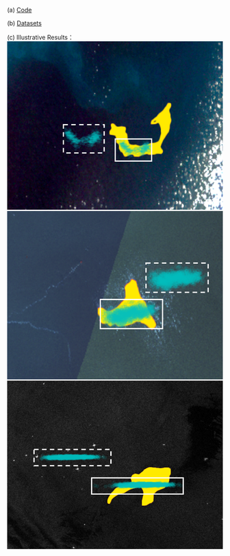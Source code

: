 (a) [Code](https://github.com/jiaqilin114/ATCNs)

(b) [Datasets](https://www.kaggle.com/datasets/31c997b306c866dca94a07c201d4beab76e2a0170f8c546bb0e7cf3bc9e03b80?select=UPC_OilSpill_Track)

(c) Illustrative Results：  
![image](https://github.com/jiaqilin114/UPC_OilSpill_Track/blob/jiaqilin114-patch-1/Sanchi.png)
![image](https://github.com/jiaqilin114/UPC_OilSpill_Track/blob/jiaqilin114-patch-1/Symphony1.png)
![image](https://github.com/jiaqilin114/UPC_OilSpill_Track/blob/jiaqilin114-patch-1/Symphony2.png)
